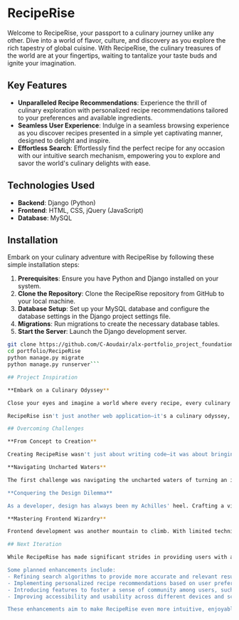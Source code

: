 # RecipeRise

Welcome to RecipeRise, your passport to a culinary journey unlike any other. Dive into a world of flavor, culture, and discovery as you explore the rich tapestry of global cuisine. With RecipeRise, the culinary treasures of the world are at your fingertips, waiting to tantalize your taste buds and ignite your imagination.

## Key Features

- **Unparalleled Recipe Recommendations**: Experience the thrill of culinary exploration with personalized recipe recommendations tailored to your preferences and available ingredients.
- **Seamless User Experience**: Indulge in a seamless browsing experience as you discover recipes presented in a simple yet captivating manner, designed to delight and inspire.
- **Effortless Search**: Effortlessly find the perfect recipe for any occasion with our intuitive search mechanism, empowering you to explore and savor the world's culinary delights with ease.

## Technologies Used

- **Backend**: Django (Python)
- **Frontend**: HTML, CSS, jQuery (JavaScript)
- **Database**: MySQL

## Installation

Embark on your culinary adventure with RecipeRise by following these simple installation steps:

1. **Prerequisites**: Ensure you have Python and Django installed on your system.
2. **Clone the Repository**: Clone the RecipeRise repository from GitHub to your local machine.
3. **Database Setup**: Set up your MySQL database and configure the database settings in the Django project settings file.
4. **Migrations**: Run migrations to create the necessary database tables.
5. **Start the Server**: Launch the Django development server.

```bash
git clone https://github.com/C-Aoudair/alx-portfolio_project_foundation
cd portfolio/RecipeRise
python manage.py migrate
python manage.py runserver```

## Project Inspiration

**Embark on a Culinary Odyssey**

Close your eyes and imagine a world where every recipe, every culinary delight from every corner of the globe, is at your fingertips. That's the vision that sparked the creation of RecipeRise. As a fervent lover of food exploration, I've always been captivated by the vast array of flavors and culinary traditions that adorn our planet. But amidst this rich tapestry of tastes, I found myself yearning for a singular platform where food enthusiasts like myself could gather, share, and revel in the joy of discovery.

RecipeRise isn't just another web application—it's a culinary odyssey, a journey through the heart and soul of global gastronomy. It's the manifestation of a dream to curate the world's recipes, to celebrate the diversity of flavors, and to unite food enthusiasts from every corner of the world. With RecipeRise, I aim to provide a sanctuary for those who share my passion—a place where the love for food transcends boundaries and brings people together in a shared appreciation for culinary excellence.

## Overcoming Challenges

**From Concept to Creation**

Creating RecipeRise wasn't just about writing code—it was about bringing a vision to life, overcoming challenges, and pushing the boundaries of what's possible. Along the way, I encountered three major obstacles that tested my resolve and fueled my determination.

**Navigating Uncharted Waters**

The first challenge was navigating the uncharted waters of turning an idea into reality. In previous projects, I'd followed predefined tasks and plans, but RecipeRise demanded a different approach. I had to chart my own course, meticulously planning each step and orchestrating the intricate dance of backend development, frontend design, and database management. It was a journey of discovery—one that taught me the true essence of software engineering and the art of transforming vision into reality.

**Conquering the Design Dilemma**

As a developer, design has always been my Achilles' heel. Crafting a visually stunning and intuitive user interface posed a formidable challenge—one that pushed me out of my comfort zone and into the realm of web design. But with determination and a thirst for knowledge, I delved into the world of design principles, drawing inspiration from other websites and experimenting with different styles. Through perseverance and iteration, I transformed RecipeRise into a feast for the eyes as well as the palate.

**Mastering Frontend Wizardry**

Frontend development was another mountain to climb. With limited technical skills in this domain, I faced an uphill battle in implementing my vision for RecipeRise. But instead of backing down, I embraced the challenge, dedicating countless hours to honing my frontend skills and exploring new techniques. With each line of code, I edged closer to realizing my dream, and with each obstacle overcome, I grew stronger and more proficient in the arcane arts of frontend wizardry.

## Next Iteration

While RecipeRise has made significant strides in providing users with a platform to explore culinary delights, there's always room for improvement. In the next iteration, the focus will be on enhancing user experience and functionality.

Some planned enhancements include:
- Refining search algorithms to provide more accurate and relevant results.
- Implementing personalized recipe recommendations based on user preferences and browsing history.
- Introducing features to foster a sense of community among users, such as forums or recipe sharing.
- Improving accessibility and usability across different devices and screen sizes.

These enhancements aim to make RecipeRise even more intuitive, enjoyable, and valuable for users as they embark on their culinary adventures.


